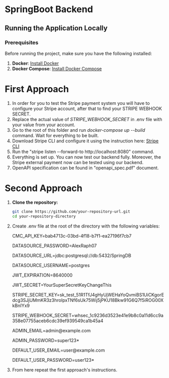 # SpringBoot Backend

## Running the Application Locally

### Prerequisites
Before running the project, make sure you have the following installed:

1. **Docker**: [Install Docker](https://docs.docker.com/get-docker/)
2. **Docker Compose**: [Install Docker Compose](https://docs.docker.com/compose/install/)

# First Approach

1. In order for you to test the Stripe payment system you will have to configure your Stripe account, after that to find your STRIPE WEBHOOK SECRET.
2. Replace the actual value of *STRIPE_WEBHOOK_SECRET* in .env file with your value from your account.
3. Go to the root of this folder and run *docker-compose up --build* command. Wait for everything to be built.
4. Download Stripe CLI and configure it using the instruction here: [Stripe CLI](https://docs.stripe.com/stripe-cli?install-method=windows)
5. Run the "stripe listen --forward-to http://localhost:8080" command.
6. Everything is set up. You can now test our backend fully. Moreover, the Stripe external payment now can be tested using our backend.
7. OpenAPI specification can be found in "openapi_spec.pdf" document.


# Second Approach


1. **Clone the repository:**

   ```bash
   git clone https://github.com/your-repository-url.git
   cd your-repository-directory

2. Create .env file at the root of the directory with the following variables:
   <p> CMC_API_KEY=bab4713c-03bd-4f18-b7f1-ea27196f7cb7 </p>
   <p> DATASOURCE_PASSWORD=AlexRaph07 </p>
   <p> DATASOURCE_URL=jdbc:postgresql://db:5432/SpringDB </p>
   <p> DATASOURCE_USERNAME=postgres </p>
   <p> JWT_EXPIRATION=8640000 </p>
   <p> JWT_SECRET=YourSuperSecretKeyChangeThis </p>
   <p> STRIPE_SECRET_KEY=sk_test_51R1TfJ4gHyUjWEHaYoQvmiBS1UiCKgorEdcg3SJjUMmKR3z3hroIpxTNf6sUk75Wij5jPKU18Bkw91G6Q7f5iROG00XkBnIYx9  </p>
   <p> STRIPE_WEBHOOK_SECRET=whsec_1c9236d3523e41e9b8c0a11d6cc9a358e07755aceb6cdc39ef939549ca1b45a4  </p>
   <p> ADMIN_EMAIL=admin@example.com </p>
   <p> ADMIN_PASSWORD=super123* </p>
   <p> DEFAULT_USER_EMAIL=user@example.com </p>
   <p> DEFAULT_USER_PASSWORD=user123* </p>

3. From here repeat the first approach's instructions.